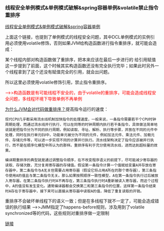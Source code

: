### 线程安全单例模式&单例模式破解&spring容器单例&volatile禁止指令重排序

[线程安全单例模式&单例模式破解&spring容器单例](https://blog.csdn.net/qq_40111437/article/details/104770448)

上面这个链接，也提到了单例模式的线程安全问题，其中DCL单例模式的实例引用必须使用volatile修饰，否则如果JVM给构造函数进行指令重排序，就可能会造成：

某个线程内部对构造函数做了重排序，把本来应该在最后一步进行的 给引用赋值 这一步提到了前面，这个时候其实构造函数还没有完全执行完毕；如果此时另外一个线程拿到了这个还没有赋值完全的引用，就会出问题。

所以这里必须使用volatile修饰引用，禁止指令重排序。

<font color ="red">-->>构造函数是有可能线程不安全的，由于volatile的重排序，可能会造成线程安全问题，多线程环境下导致单例不再单例</font>

[为什么JVM会对代码做重排序？](https://blog.csdn.net/qq_35362055/article/details/78981792)提高指令运行的速度：

`现代CPU几乎都采用流水线机制加快指令的处理速度，一般来说，一条指令需要若干个CPU时钟周期处理，而通过流水线并行执行，可以在同等的时钟周期内执行若干条指令，具体做法简单地说就是把指令分为不同的执行周期，例如读取、寻址、解析、执行等步骤，并放在不同的元件中处理，同时在执行单元EU中，功能单元被分为不同的元件，例如加法元件、乘法元件、加载元件、存储元件等，可以进一步实现不同的计算并行执行。流水线架构决定了指令应该被并行执行，而不是在顺序化模型中所认为的那样。重排序有利于充分使用流水线，进而达到超标量的效果。`

`编译期重排序的典型就是通过调整指令顺序，在不改变程序语义的前提下，尽可能减少寄存器的读取、存储次数，充分复用寄存器的存储值。假设第一条指令计算一个值赋给变量A并存放在寄存器中，第二条指令与A无关但需要占用寄存器（假设它将占用A所在的那个寄存器），第三条指令使用A的值且与第二条指令无关。那么如果按照顺序一致性模型，A在第一条指令执行过后被放入寄存器，在第二条指令执行时A不再存在，第三条指令执行时A重新被读入寄存器，而这个过程中，A的值没有发生变化。通常编译器都会交换第二和第三条指令的位置，这样第一条指令结束时A存在于寄存器中，接下来可以直接从寄存器中读取A的值，降低了重复读取的开销。`

重排序不会破坏单线程下的语义一致；但是在多线程下就不一定了，可能会造成错误的执行结果 -->>JMM指定了happens-before规则，涉及用到了volatile synchronized等的代码，这些规则对重排序做一定限制

[链接](https://blog.csdn.net/qq_40111437/article/details/104946801)


